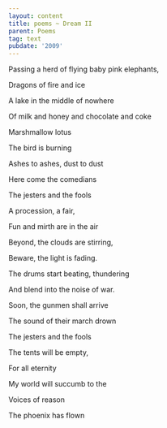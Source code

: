 ```yaml
---
layout: content
title: poems ~ Dream II
parent: Poems
tag: text
pubdate: '2009'
---
```

Passing a herd of flying baby pink elephants,

Dragons of fire and ice

A lake in the middle of nowhere

Of milk and honey and chocolate and coke

Marshmallow lotus

The bird is burning

Ashes to ashes, dust to dust

Here come the comedians

The jesters and the fools

A procession, a fair,

Fun and mirth are in the air

Beyond, the clouds are stirring,

Beware, the light is fading.

The drums start beating, thundering

And blend into the noise of war.

Soon, the gunmen shall arrive

The sound of their march drown

The jesters and the fools

The tents will be empty,

For all eternity

My world will succumb to the

Voices of reason

The phoenix has flown
